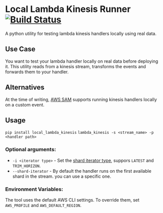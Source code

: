 # Local Lambda Kinesis Runner [![Build Status](https://travis-ci.org/kobybum/local-lambda-kinesis.svg?branch=master)](https://travis-ci.org/kobybum/local-lambda-kinesis)

A python utility for testing lambda kinesis handlers locally using real data.

## Use Case

You want to test your lambda handler locally on real data before deploying it.
This utility reads from a kinesis stream, transforms the events and forwards them to your handler.

## Alternatives

At the time of writing, [AWS SAM](https://github.com/awslabs/serverless-application-model) supports running kinesis handlers locally on a custom event.

## Usage
`pip install local_lambda_kinesis`
`lambda_kinesis -s <stream_name> -p <handler path>`

### Optional arguments:
- `-i <iterator type>` - Set the [shard iterator type](https://stackoverflow.com/questions/49728807/trim-horizon-vs-latest), suppors `LATEST` and `TRIM_HORIZON`.
- `--shard-iterator` - By default the handler runs on the first available shard in the stream. you can use a specific one.

### Environment Variables:
The tool uses the default AWS CLI settings. To override them, set `AWS_PROFILE` and `AWS_DEFAULT_REGION`.
